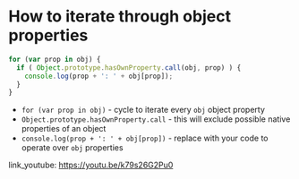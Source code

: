 # How to iterate through object properties

```javascript
for (var prop in obj) {
  if ( Object.prototype.hasOwnProperty.call(obj, prop) ) {
    console.log(prop + ': ' + obj[prop]);
  }
}
```

- `for (var prop in obj)` - cycle to iterate every ```obj``` object property
- `Object.prototype.hasOwnProperty.call` - this will exclude possible native properties of an object
- `console.log(prop + ': ' + obj[prop])` - replace with your code to operate over ```obj``` properties


link_youtube: https://youtu.be/k79s26G2Pu0
